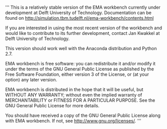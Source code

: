 '''
This is a relatively stable version of the EMA workbench currently under 
development at Delft University of Technology. Documentation can be found on
http://simulation.tbm.tudelft.nl/ema-workbench/contents.html

If you are interested in using the most recent version of the workbench  and
would like to contribute to its further development, contact Jan Kwakkel at 
Delft University of Technology.  

This version should work well with the Anaconda distribution and Python 2.7.

EMA workbench is free software: you can redistribute it and/or modify
it under the terms of the GNU General Public License as published by
the Free Software Foundation, either version 3 of the License, or
(at your option) any later version.

EMA workbench is distributed in the hope that it will be useful,
but WITHOUT ANY WARRANTY; without even the implied warranty of
MERCHANTABILITY or FITNESS FOR A PARTICULAR PURPOSE.  See the
GNU General Public License for more details.

You should have received a copy of the GNU General Public License
along with EMA workbench.  If not, see <http://www.gnu.org/licenses/>.
'''  